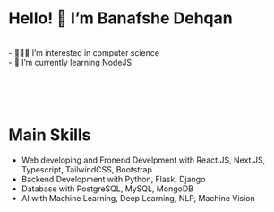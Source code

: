 # Hello! 👋 I’m Banafshe Dehqan  #
<div>
	<br/>
	- 👩🏻‍💻 I’m interested in computer science 
	<br/>
	- 🌱 I’m currently learning NodeJS
</div>

<br/><br/><br/>

# Main Skills #
  <ul>
    <li>Web developing and Fronend Develpment with React.JS, Next.JS, Typescript, TailwindCSS, Bootstrap</li>
    <li>Backend Development with Python, Flask, Django</li>
    <li>Database with PostgreSQL, MySQL, MongoDB</li>
    <li>AI with Machine Learning, Deep Learning, NLP, Machine Vision</li>
  </ul>

